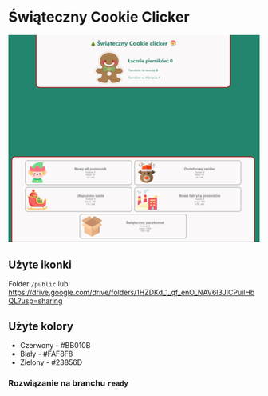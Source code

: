 # Świąteczny Cookie Clicker

![Alt text](./demo.png)

## Użyte ikonki

Folder `/public`
lub:<br>
https://drive.google.com/drive/folders/1HZDKd_1_qf_enO_NAV6l3JlCPuilHbQL?usp=sharing

## Użyte kolory

 - Czerwony - #BB010B
 - Biały - #FAF8F8
 - Zielony - #23856D

### Rozwiązanie na branchu `ready`